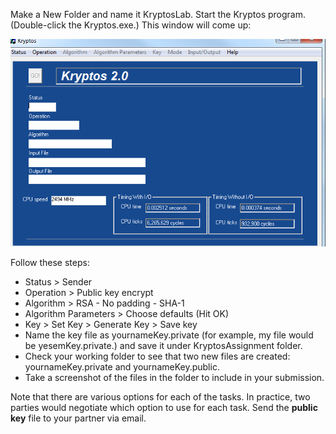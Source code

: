 Make a New Folder and name it KryptosLab.
Start the Kryptos program. (Double-click the Kryptos.exe.) This window will come up:

![](.guides/img/kryptos.png)


Follow these steps:

- Status > Sender
- Operation > Public key encrypt
- Algorithm > RSA  - No padding  - SHA-1
- Algorithm Parameters > Choose defaults (Hit OK)
- Key > Set Key > Generate Key > Save key 
- Name the key file as yournameKey.private (for example, my file would be yesemKey.private.) and save it under KryptosAssignment folder. 
- Check your working folder to see that two new files are created: yournameKey.private and yournameKey.public. 
- Take a screenshot of the files in the folder to include in your submission.

Note that there are various options for each of the tasks. In practice, two parties would negotiate which option to use for each task.
Send the **public key** file to your partner via email.